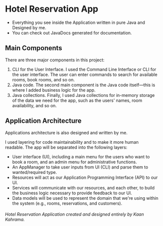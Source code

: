 # Hotel Reservation App
- Everything you see inside the Application written in pure Java and Designed by me.
- You can check out JavaDocs generated for documentation.

## Main Components

There are three major components in this project: 

1. CLI for the User Interface. I used the Command Line Interface or CLI for the user interface. The user can enter commands to search for available rooms, book rooms, and so on.
2. Java code. The second main component is the Java code itself—this is where I added business logic for the app.
3. Java collections. Finally, I used Java collections for in-memory storage of the data we need for the app, such as the users' names, room availability, and so on.

## Application Architecture
Applications architecture is also designed and written by me.

I used layering for code maintainability and to make it more human readable. The app will be separated into the following layers:

- User interface (UI), including a main menu for the users who want to book a room, and an admin menu for administrative functions.
- An AppManager to take user inputs from UI (CLI) and parse them to wanted/required type.
- Resources will act as our Application Programming Interface (API) to our UI.
- Services will communicate with our resources, and each other, to build the business logic necessary to provide feedback to our UI.
- Data models will be used to represent the domain that we're using within the system (e.g., rooms, reservations, and customers).

###### Hotel Reservation Application created and designed entirely by Kaan Kahrama.
